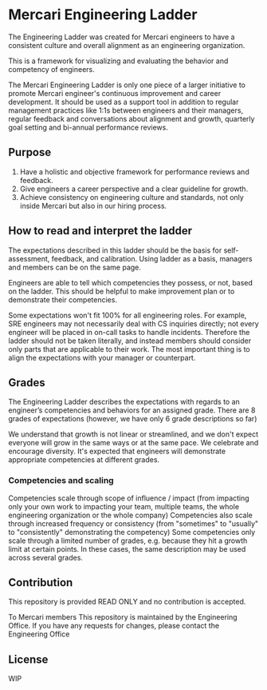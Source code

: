 # Mercari Engineering Ladder

The Engineering Ladder was created for Mercari engineers to have a consistent culture and overall alignment as an engineering organization.

This is a framework for visualizing and evaluating the behavior and competency of engineers.

The Mercari Engineering Ladder is only one piece of a larger initiative to promote Mercari engineer's continuous improvement and career development. It should be used as a support tool in addition to regular management practices like 1:1s between engineers and their managers, regular feedback and conversations about alignment and growth, quarterly goal setting and bi-annual performance reviews.


## Purpose

1. Have a holistic and objective framework for performance reviews and feedback.
2. Give engineers a career perspective and a clear guideline for growth.
3. Achieve consistency on engineering culture and standards, not only inside Mercari but also in our hiring process.


## How to read and interpret the ladder

The expectations described in this ladder should be the basis for self-assessment, feedback, and calibration. Using ladder as a basis, managers and members can be on the same page.

Engineers are able to tell which competencies they possess, or not, based on the ladder. This should be helpful to make improvement plan or to demonstrate their competencies.

Some expectations won't fit 100% for all engineering roles. For example, SRE engineers may not necessarily deal with CS inquiries directly; not every engineer will be placed in on-call tasks to handle incidents. Therefore the ladder should not be taken literally, and instead members should consider only parts that are applicable to their work. The most important thing is to align the expectations with your manager or counterpart.


## Grades

The Engineering Ladder describes the expectations with regards to an engineer’s competencies and behaviors for an assigned grade. There are 8 grades of expectations (however, we have only 6 grade descriptions so far)

We understand that growth is not linear or streamlined, and we don't expect everyone will grow in the same ways or at the same pace. We celebrate and encourage diversity.
It's expected that engineers will demonstrate appropriate competencies at different grades.


### Competencies and scaling

Competencies scale through scope of influence / impact (from impacting only your own work to impacting your team, multiple teams, the whole engineering organization or the whole company)
Competencies also scale through increased frequency or consistency (from "sometimes" to "usually" to "consistently" demonstrating the competency)
Some competencies only scale through a limited number of grades, e.g. because they hit a growth limit at certain points. In these cases, the same description may be used across several grades.


## Contribution

This repository is provided READ ONLY and no contribution is accepted.

To Mercari members
This repository is maintained by the Engineering Office. If you have any requests for changes, please contact the Engineering Office


## License

WIP


